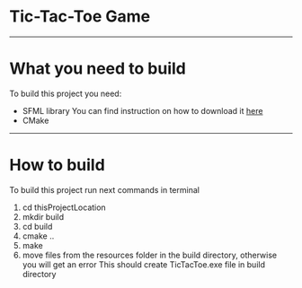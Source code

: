 # Tic-Tac-Toe Game
____

# What you need to build
To build this project you need:
- SFML library
    You can find instruction on how to download it [here](https://www.sfml-dev.org/tutorials/2.5/start-linux.php)
- CMake
____

# How to build
To build this project run next commands in terminal
1. cd thisProjectLocation
2. mkdir build
3. cd build
4. cmake ..
5. make
6. move files from the resources folder in the build directory, otherwise you will get an error
This should create TicTacToe.exe file in build directory